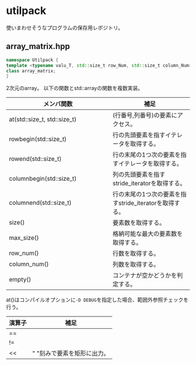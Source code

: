 # utilpack
使いまわせそうなプログラムの保存用レポジトリ。
## array_matrix.hpp
```cpp
namespace Utilpack {
template <typename valu_T, std::size_t row_Num, std::size_t column_Num>
class array_matrix;
}
```

2次元のarray。
以下の関数とstd::arrayの関数を複数実装。

|メンバ関数                     |補足
|----------------------------|--------------------------------------------|
|at(std::size_t, std::size_t)|(行番号,列番号)の要素にアクセス。                   |
|rowbegin(std::size_t)       |行の先頭要素を指すイテレータを取得する。                |
|rowend(std::size_t)         |行の末尾の1つ次の要素を指すイテレータを取得する。         |
|columnbegin(std::size_t)    |列の先頭要素を指すstride_iteratorを取得する。        |
|columnend(std::size_t)      |行の末尾の1つ次の要素を指すstride_iteratorを取得する。 |
|size()                      |要素数を取得する。                                |
|max_size()                  |格納可能な最大の要素数を取得する。                   |
|row_num()                   |行数を取得する。                                 |
|column_num()                |列数を取得する。                                 |
|empty()　　　　　　　　　　　　　|コンテナが空かどうかを判定する。                       |

at()はコンパイルオプションに`-D DEBUG`を指定した場合、範囲外参照チェックを行う。

|演算子|補足                  |
|-----|---------------------|
|==   |                     |
|!=   |                     |
|<<   |" "刻みで要素を矩形に出力。|
